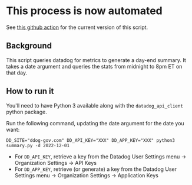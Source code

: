 # This process is now automated

See [this github action](https://github.com/department-of-veterans-affairs/checkin-devops/blob/master/.github/workflows/day-end-summary.yml) for the current version of this script.

## Background

This script queries datadog for metrics to generate a day-end summary. It takes a date argument and queries the stats from midnight to 8pm ET on that day.

## How to run it

You'll need to have Python 3 available along with the `datadog_api_client` python package.

Run the following command, updating the date argument for the date you want:

`DD_SITE="ddog-gov.com" DD_API_KEY="XXX" DD_APP_KEY="XXX" python3 summary.py -d 2022-12-01`

- For `DD_API_KEY`, retrieve a key from the Datadog User Settings menu -> Organization Settings -> API Keys
- For `DD_APP_KEY`, retrieve (or generate) a key from the Datadog User Settings menu -> Organization Settings -> Application Keys

